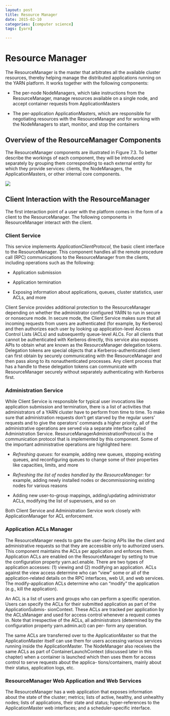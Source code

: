 ```yaml
---
layout: post
title: Resource Manager
date: 2015-02-10
categories: [computer science]
tags: [yarn]

---
```


# Resource Manager

The ResourceManager is the master that arbitrates all the available cluster resources, thereby helping manage the distributed applications running on the YARN platform. It works together with the following components:

* The per-node NodeManagers, which take instructions from the ResourceManager, manage resources available on a single node, and accept container requests from ApplicationMasters

* The per-application ApplicationMasters, which are responsible for negotiating resources with the ResourceManager and for working with the NodeManagers to start, monitor, and stop the containers

## Overview of the ResourceManager Components

The ResourceManager components are illustrated in Figure 7.3. To better describe the workings of each component, they will be introduced separately by grouping them corresponding to each external entity for which they provide services: clients, the NodeManagers, the ApplicationMasters, or other internal core components.

![](http://sungsoo.github.com/images/rm.png)


## Client Interaction with the ResourceManager

The first interaction point of a user with the platform comes in the form of a client to the ResourceManager. The following components in ResourceManager interact with the client.

### Client Service

This service implements *ApplicationClientProtocol*, the basic client interface to the ResourceManager. This component handles all the remote procedure call (RPC) communications to the ResourceManager from the clients, including operations such as the following:

* Application submission

* Application termination

* Exposing information about applications, queues, cluster statistics, user ACLs, and more


Client Service provides additional protection to the ResourceManager depending on whether the administrator configured YARN to run in secure or nonsecure mode. In secure mode, the Client Service makes sure that all incoming requests from users are authenticated (for example, by Kerberos) and then authorizes each user by looking up application-level Access Control Lists (ACLs) and subsequently queue-level ALCs. For all clients that cannot be authenticated with Kerberos directly, this service also exposes APIs to obtain what are known as the ResourceManager delegation tokens. Delegation tokens are special objects that a Kerberos-authenticated client can first obtain by securely communicating with the ResourceManager and then pass along to its nonauthenticated processes. Any client process that has a handle to these delegation tokens can communicate with ResourceManager securely without separately authenticating with Kerberos first.


### Administration Service


While Client Service is responsible for typical user invocations like application submission and termination, there is a list of activities that administrators of a YARN cluster have to perform from time to time. To make sure that administration requests don’t get starved by the regular users’ requests and to give the operators’ commands a higher priority, all of the administrative operations are served via a separate interface called Administration Service. ResourceManagerAdministrationProtocol is the communication protocol that is implemented by this component. Some of the important administrative operations are highlighted here:


* *Refreshing queues*: for example, adding new queues, stopping existing queues, and reconfiguring queues to change some of their properties like capacities, limits, and more

* *Refreshing the list of nodes handled by the ResourceManager*: for example, adding newly installed nodes or decommissioning existing nodes for various reasons

* Adding new user-to-group mappings, adding/updating administrator ACLs, modifying the list of superusers, and so on


Both Client Service and Administration Service work closely with ApplicationManager for ACL enforcement.


### Application ACLs Manager


The ResourceManager needs to gate the user-facing APIs like the client and administrative requests so that they are accessible only to authorized users. This component maintains the ACLs per application and enforces them. Application ACLs are enabled on the ResourceManager by setting to true the configuration property yarn.acl.enable. There are two types of application accesses: (1) viewing and (2) modifying an application. ACLs against the view access determine who can “view” some or all of the application-related details on the RPC interfaces, web UI, and web services. The modify-application ACLs determine who can “modify” the application (e.g., kill the application).



An ACL is a list of users and groups who can perform a specific operation. Users can specify the ACLs for their submitted application as part of the ApplicationSubmis- sionContext. These ACLs are tracked per application by the ACLsManager and used for access control whenever a request comes in. Note that irrespective of the ACLs, all administrators (determined by the configuration property yarn.admin.acl) can per- form any operation.

The same ACLs are transferred over to the ApplicationMaster so that the ApplicationMaster itself can use them for users accessing various services running inside the ApplicationMaster. The NodeManager also receives the same ACLs as part of ContainerLaunchContext (discussed later in this chapter) when a container is launched which then uses them for access control to serve requests about the applica- tions/containers, mainly about their status, application logs, etc.


### ResourceManager Web Application and Web Services


The ResourceManager has a web application that exposes information about the state of the cluster; metrics; lists of active, healthy, and unhealthy nodes; lists of applications, their state and status; hyper-references to the ApplicationMaster web interfaces; and a scheduler-specific interface.

